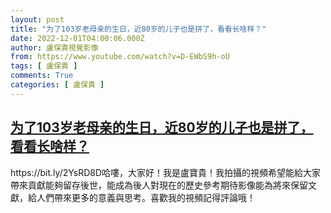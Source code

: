 ```yaml
---
layout: post
title: "为了103岁老母亲的生日，近80岁的儿子也是拼了，看看长啥样？"
date: 2022-12-01T04:00:06.000Z
author: 盧保貴視覺影像
from: https://www.youtube.com/watch?v=D-EWbS9h-oU
tags: [ 盧保貴 ]
comments: True
categories: [ 盧保貴 ]
---
```

<!--1669867206000-->
[为了103岁老母亲的生日，近80岁的儿子也是拼了，看看长啥样？](https://www.youtube.com/watch?v=D-EWbS9h-oU)
------

<div>
https://bit.ly/2YsRD8D哈嘍，大家好！我是盧寶貴！我拍攝的視頻希望能給大家帶來貢獻能夠留存後世，能成為後人對現在的歷史參考期待影像能為將來保留文獻，給人們帶來更多的意義與思考。喜歡我的視頻記得評論哦！
</div>
